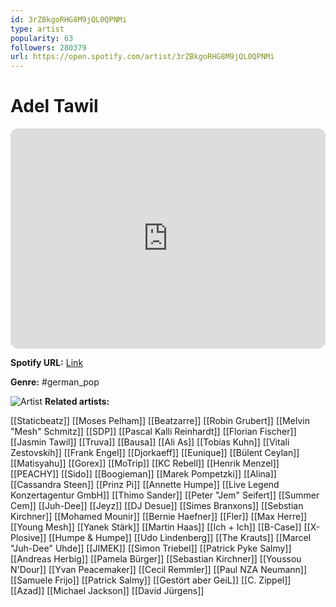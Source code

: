 ```yaml
---
id: 3rZBkgoRHG8M9jQL0QPNMi
type: artist
popularity: 63
followers: 280379
url: https://open.spotify.com/artist/3rZBkgoRHG8M9jQL0QPNMi
---
```

# Adel Tawil

<iframe style="border-radius:12px" src="https://open.spotify.com/embed/artist/3rZBkgoRHG8M9jQL0QPNMi" width="100%" height="352" frameBorder="0" allowfullscreen="" allow="autoplay; clipboard-write; encrypted-media; fullscreen; picture-in-picture" loading="lazy"></iframe>

**Spotify URL:** [Link](https://open.spotify.com/artist/3rZBkgoRHG8M9jQL0QPNMi)

**Genre:**  #german_pop

![Artist](https://i.scdn.co/image/ab6761610000e5eb98f0306e837145ac57184272)
**Related artists:**

[[Staticbeatz]]
[[Moses Pelham]]
[[Beatzarre]]
[[Robin Grubert]]
[[Melvin "Mesh" Schmitz]]
[[SDP]]
[[Pascal Kalli Reinhardt]]
[[Florian Fischer]]
[[Jasmin Tawil]]
[[Truva]]
[[Bausa]]
[[Ali As]]
[[Tobias Kuhn]]
[[Vitali Zestovskih]]
[[Frank Engel]]
[[Djorkaeff]]
[[Eunique]]
[[Bülent Ceylan]]
[[Matisyahu]]
[[Gorex]]
[[MoTrip]]
[[KC Rebell]]
[[Henrik Menzel]]
[[PEACHY]]
[[Sido]]
[[Boogieman]]
[[Marek Pompetzki]]
[[Alina]]
[[Cassandra Steen]]
[[Prinz Pi]]
[[Annette Humpe]]
[[Live Legend Konzertagentur GmbH]]
[[Thimo Sander]]
[[Peter "Jem" Seifert]]
[[Summer Cem]]
[[Juh-Dee]]
[[Jeyz]]
[[DJ Desue]]
[[Simes Branxons]]
[[Sebstian Kirchner]]
[[Mohamed Mounir]]
[[Bernie Haefner]]
[[Fler]]
[[Max Herre]]
[[Young Mesh]]
[[Yanek Stärk]]
[[Martin Haas]]
[[Ich + Ich]]
[[B-Case]]
[[X-Plosive]]
[[Humpe & Humpe]]
[[Udo Lindenberg]]
[[The Krauts]]
[[Marcel "Juh-Dee" Uhde]]
[[JIMEK]]
[[Simon Triebel]]
[[Patrick Pyke Salmy]]
[[Andreas Herbig]]
[[Pamela Bürger]]
[[Sebastian Kirchner]]
[[Youssou N'Dour]]
[[Yvan Peacemaker]]
[[Cecil Remmler]]
[[Paul NZA Neumann]]
[[Samuele Frijo]]
[[Patrick Salmy]]
[[Gestört aber GeiL]]
[[C. Zippel]]
[[Azad]]
[[Michael Jackson]]
[[David Jürgens]]
